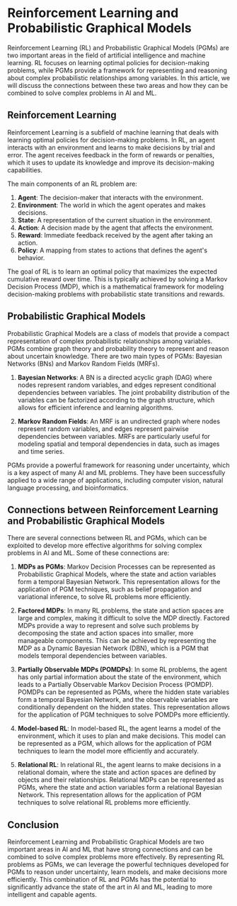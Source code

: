 # Reinforcement Learning and Probabilistic Graphical Models

Reinforcement Learning (RL) and Probabilistic Graphical Models (PGMs) are two important areas in the field of artificial intelligence and machine learning. RL focuses on learning optimal policies for decision-making problems, while PGMs provide a framework for representing and reasoning about complex probabilistic relationships among variables. In this article, we will discuss the connections between these two areas and how they can be combined to solve complex problems in AI and ML.

## Reinforcement Learning

Reinforcement Learning is a subfield of machine learning that deals with learning optimal policies for decision-making problems. In RL, an agent interacts with an environment and learns to make decisions by trial and error. The agent receives feedback in the form of rewards or penalties, which it uses to update its knowledge and improve its decision-making capabilities.

The main components of an RL problem are:

1. **Agent**: The decision-maker that interacts with the environment.
2. **Environment**: The world in which the agent operates and makes decisions.
3. **State**: A representation of the current situation in the environment.
4. **Action**: A decision made by the agent that affects the environment.
5. **Reward**: Immediate feedback received by the agent after taking an action.
6. **Policy**: A mapping from states to actions that defines the agent's behavior.

The goal of RL is to learn an optimal policy that maximizes the expected cumulative reward over time. This is typically achieved by solving a Markov Decision Process (MDP), which is a mathematical framework for modeling decision-making problems with probabilistic state transitions and rewards.

## Probabilistic Graphical Models

Probabilistic Graphical Models are a class of models that provide a compact representation of complex probabilistic relationships among variables. PGMs combine graph theory and probability theory to represent and reason about uncertain knowledge. There are two main types of PGMs: Bayesian Networks (BNs) and Markov Random Fields (MRFs).

1. **Bayesian Networks**: A BN is a directed acyclic graph (DAG) where nodes represent random variables, and edges represent conditional dependencies between variables. The joint probability distribution of the variables can be factorized according to the graph structure, which allows for efficient inference and learning algorithms.

2. **Markov Random Fields**: An MRF is an undirected graph where nodes represent random variables, and edges represent pairwise dependencies between variables. MRFs are particularly useful for modeling spatial and temporal dependencies in data, such as images and time series.

PGMs provide a powerful framework for reasoning under uncertainty, which is a key aspect of many AI and ML problems. They have been successfully applied to a wide range of applications, including computer vision, natural language processing, and bioinformatics.

## Connections between Reinforcement Learning and Probabilistic Graphical Models

There are several connections between RL and PGMs, which can be exploited to develop more effective algorithms for solving complex problems in AI and ML. Some of these connections are:

1. **MDPs as PGMs**: Markov Decision Processes can be represented as Probabilistic Graphical Models, where the state and action variables form a temporal Bayesian Network. This representation allows for the application of PGM techniques, such as belief propagation and variational inference, to solve RL problems more efficiently.

2. **Factored MDPs**: In many RL problems, the state and action spaces are large and complex, making it difficult to solve the MDP directly. Factored MDPs provide a way to represent and solve such problems by decomposing the state and action spaces into smaller, more manageable components. This can be achieved by representing the MDP as a Dynamic Bayesian Network (DBN), which is a PGM that models temporal dependencies between variables.

3. **Partially Observable MDPs (POMDPs)**: In some RL problems, the agent has only partial information about the state of the environment, which leads to a Partially Observable Markov Decision Process (POMDP). POMDPs can be represented as PGMs, where the hidden state variables form a temporal Bayesian Network, and the observable variables are conditionally dependent on the hidden states. This representation allows for the application of PGM techniques to solve POMDPs more efficiently.

4. **Model-based RL**: In model-based RL, the agent learns a model of the environment, which it uses to plan and make decisions. This model can be represented as a PGM, which allows for the application of PGM techniques to learn the model more efficiently and accurately.

5. **Relational RL**: In relational RL, the agent learns to make decisions in a relational domain, where the state and action spaces are defined by objects and their relationships. Relational MDPs can be represented as PGMs, where the state and action variables form a relational Bayesian Network. This representation allows for the application of PGM techniques to solve relational RL problems more efficiently.

## Conclusion

Reinforcement Learning and Probabilistic Graphical Models are two important areas in AI and ML that have strong connections and can be combined to solve complex problems more effectively. By representing RL problems as PGMs, we can leverage the powerful techniques developed for PGMs to reason under uncertainty, learn models, and make decisions more efficiently. This combination of RL and PGMs has the potential to significantly advance the state of the art in AI and ML, leading to more intelligent and capable agents.

